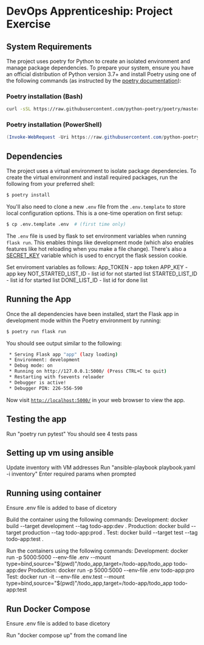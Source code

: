 # DevOps Apprenticeship: Project Exercise

## System Requirements

The project uses poetry for Python to create an isolated environment and manage package dependencies. To prepare your system, ensure you have an official distribution of Python version 3.7+ and install Poetry using one of the following commands (as instructed by the [poetry documentation](https://python-poetry.org/docs/#system-requirements)):

### Poetry installation (Bash)

```bash
curl -sSL https://raw.githubusercontent.com/python-poetry/poetry/master/install-poetry.py | python -
```

### Poetry installation (PowerShell)

```powershell
(Invoke-WebRequest -Uri https://raw.githubusercontent.com/python-poetry/poetry/master/install-poetry.py -UseBasicParsing).Content | python -
```

## Dependencies

The project uses a virtual environment to isolate package dependencies. To create the virtual environment and install required packages, run the following from your preferred shell:

```bash
$ poetry install
```

You'll also need to clone a new `.env` file from the `.env.template` to store local configuration options. This is a one-time operation on first setup:

```bash
$ cp .env.template .env  # (first time only)
```

The `.env` file is used by flask to set environment variables when running `flask run`. This enables things like development mode (which also enables features like hot reloading when you make a file change). There's also a [SECRET_KEY](https://flask.palletsprojects.com/en/1.1.x/config/#SECRET_KEY) variable which is used to encrypt the flask session cookie.

Set enviroment variables as follows:
App_TOKEN - app token
APP_KEY - app key
NOT_STARTED_LIST_ID - list id for not started list
STARTED_LIST_ID - list id for started list
DONE_LIST_ID - list id for done list



## Running the App

Once the all dependencies have been installed, start the Flask app in development mode within the Poetry environment by running:
```bash
$ poetry run flask run
```

You should see output similar to the following:
```bash
 * Serving Flask app "app" (lazy loading)
 * Environment: development
 * Debug mode: on
 * Running on http://127.0.0.1:5000/ (Press CTRL+C to quit)
 * Restarting with fsevents reloader
 * Debugger is active!
 * Debugger PIN: 226-556-590
```
Now visit [`http://localhost:5000/`](http://localhost:5000/) in your web browser to view the app.

## Testing the app
Run "poetry run pytest"
You should see 4 tests pass

## Setting up vm using ansible
Update inventory with VM addresses
Run "ansible-playbook playbook.yaml -i inventory"
Enter required params when prompted

## Running using container
Ensure .env file is added to base of dicetory

Build the container using the following commands:
Development:
docker build --target development --tag todo-app:dev .
Production:
docker build --target production --tag todo-app:prod .
Test:
docker build --target test --tag todo-app:test .

Run the containers using the following commands:
Development:
docker run -p 5000:5000 --env-file .env --mount type=bind,source="$(pwd)"/todo_app,target=/todo-app/todo_app todo-app:dev
Production:
docker run -p 5000:5000 --env-file .env todo-app:pro
Test:
docker run -it --env-file .env.test --mount type=bind,source="$(pwd)"/todo_app,target=/todo-app/todo_app todo-app:test


## Run Docker Compose
Ensure .env file is added to base dicetory

Run "docker compose up" from the comand line

